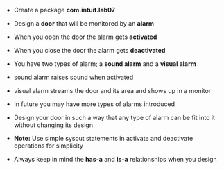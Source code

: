 * Create a package __com.intuit.lab07__

* Design a __door__ that will be monitored by an __alarm__
* When you open the door the alarm gets __activated__
* When you close the door the alarm gets __deactivated__
* You have two types of alarm; a __sound alarm__ and a __visual alarm__
* sound alarm raises sound when activated
* visual alarm streams the door and its area and shows up in a monitor
* In future you may have more types of alarms introduced
* Design your door in such a way that any type of alarm can be fit into it without changing its design

* __Note:__ Use simple sysout statements in activate and deactivate operations for simplicity

* Always keep in mind the __has-a__ and __is-a__ relationships when you design